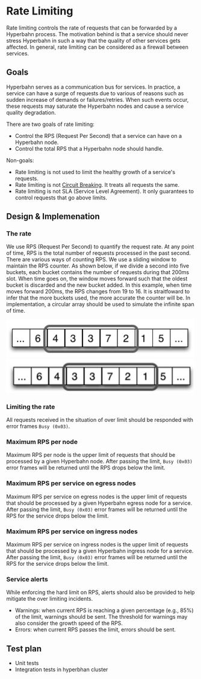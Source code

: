# Rate Limiting

Rate limiting controls the rate of requests that can be forwarded by a Hyperbahn
process. The motivation behind is that a service should never stress Hyperbahn in
such a way that the quality of other services gets affected.
In general, rate limiting can be considered as a firewall between services.


## Goals

Hyperbahn serves as a communication bus for services. In practice, a service
can have a surge of  requests due to various of reasons such as sudden increase of
demands or failures/retries. When such events occur, these requests may saturate the 
Hyperbahn nodes and cause a service quality degradation.

There are two goals of rate limiting:

* Control the RPS (Request Per Second) that a service can have on a Hyperbahn node.
* Control the total RPS that a Hyperbahn node should handle.

Non-goals:

* Rate limiting is not used to limit the healthy growth of a service's requests.
* Rate limiting is not [Circuit Breaking](./circuit-breaking.md). It treats all
  requests the same.
* Rate limiting is not SLA (Service Level Agreement). It only guarantees to control
  requests that go above limits.


## Design & Implemenation

### The rate
We use RPS (Request Per Second) to quantify the request rate. At any point of time,
RPS is the total number of requests processed in the past second. There are various
ways of counting RPS. We use a sliding window to maintain the RPS counter. As shown below,
if we divide a second into five buckets, each bucket contains the number of requests during
that 200ms slot. When time goes on, the window moves forward such that the oldest bucket is
discarded and the new bucket added. In this example, when time moves forward 200ms, the RPS
changes from 19 to 16. It is straitfoward to infer that the more buckets used, the more
accurate the counter will be. In implementation, a circular array should be used to simulate
the infinite span of time.

<img src="images/rate_limiting_sliding_window1.png" alt="Sliding Window 1" style="width: 500px;"/>

<img src="images/rate_limiting_sliding_window2.png" alt="Sliding Window 2" style="width: 500px;"/>


### Limiting the rate
All requests received in the situation of over limit should be responded with error
frames `Busy (0x03)`.


### Maximum RPS per node 
Maximum RPS per node is the upper limit of requests that should be processed by a 
given Hyperbahn node. After passing the limit, `Busy (0x03)` error frames will be
returned until the RPS drops below the limit.


### Maximum RPS per service on egress nodes
Maximum RPS per service on egress nodes is the upper limit of requests that should be processed
by a given Hyperbahn egress node for a service. After passing the limit, `Busy (0x03)`
error frames will be returned until the RPS for the service drops below the limit.


### Maximum RPS per service on ingress nodes
Maximum RPS per service on ingress nodes is the upper limit of requests that should be processed
by a given Hyperbahn ingress node for a service. After passing the limit, `Busy (0x03)`
error frames will be returned until the RPS for the service drops below the limit.


### Service alerts
While enforcing the hard limit on RPS, alerts should also be provided to help mitigate the over
limiting incidents.

* Warnings: when current RPS is reaching a given percentage (e.g., 85%) of the limit,
  warnings should be sent. The threshold for warnings may also consider the growth speed of the RPS. 
* Errors: when current RPS passes the limit, errors should be sent.


## Test plan
* Unit tests
* Integration tests in hyperbhan cluster

